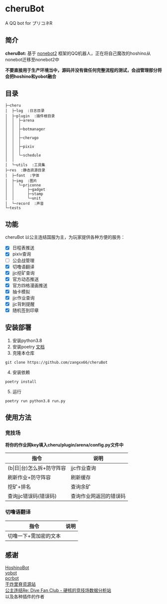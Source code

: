 # cheruBot  

A QQ bot for プリコネR  

## 简介  

**cheruBot:** 基于 [nonebot2](https://github.com/nonebot/nonebot2) 框架的QQ机器人，正在将自己魔改的hoshino从nonebot迁移至nonebot2中  

**不要直接用于生产环境当中，源码并没有做任何完整流程的测试，会战管理部分将会把hoshino和yobot融合**  

## 目录

``` 
├─cheru
│  ├─log  :日志目录
│  ├─plugin  :插件根目录
│  │  ├─arena
│  │  │  
│  │  ├─botmanager
│  │  │  
│  │  ├─cherugo
│  │  │  
│  │  ├─pixiv
│  │  │ 
│  │  └─schedule
│  │      
│  └─utils  :工具集
├─res  :静态资源目录
│  ├─font  :字体
│  ├─img  :图片
│  │  └─priconne
│  │      ├─gadget
│  │      ├─stamp
│  │      └─unit
│  └─record  :声音
└─tests  
```

## 功能  

cheruBot 以公主连结国服为主，为玩家提供各种方便的服务：
 
- [x] 日程表推送  
- [x] pixiv查询  
- [ ] 公会战管理  
- [x] 切噜语翻译  
- [x] jjc挖矿查询  
- [x] 官方动态推送  
- [x] 官方四格漫画推送  
- [x] 抽卡模拟  
- [x] jjc作业查询  
- [x] jjc背刺提醒  
- [x] 随机签到印章  

## 安装部署    

1. 安装python3.8  
2. 安装poetry [文档](https://python-poetry.org/docs/#installation)  
3. 克隆本仓库  
``` 
git clone https://github.com/zangxx66/cheruBot  
```  
4. 安装依赖  
``` 
poetry install  
```  
5. 运行  
``` 
poetry run python3.8 run.py  
```  

## 使用方法  

### 竞技场  

**将你的作业网key填入cheru/plugin/arena/config.py文件中**  

|指令|说明|
|-----|-----|
|(b\|日\|台)怎么拆+防守阵容|jjc作业查询|
|刷新作业+防守阵容|刷新缓存|
|挖矿+排名|查询余矿|
|查询jjc错误码(错误码)|查询作业网返回的错误码|  

### 切噜语翻译  

|指令|说明|
|-----|-----|
|切噜一下+需加密的文本||

## 感谢  
[HoshinoBot](https://github.com/Ice-Cirno/HoshinoBot)  
[yobot](https://yobot.win/)  
[pcrbot](https://github.com/pcrbot)  
[干炸里脊资源站](https://redive.estertion.win/)  
[公主连结Re: Dive Fan Club - 硬核的竞技场数据分析站](https://pcrdfans.com/)  
以及各种插件的作者